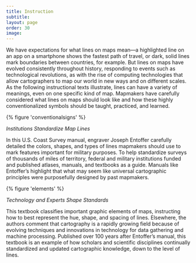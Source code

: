```yaml
---
title: Instruction
subtitle: 
layout: page
order: 30
image: 
---
```

We have expectations for what lines on maps mean—a highlighted line on an app on a smartphone shows the fastest path of travel, or dark, solid lines mark boundaries between countries, for example. But lines on maps have evolved consistently throughout history, responding to events such as technological revolutions, as with the rise of computing technologies that allow cartographers to map our world in new ways and on different scales. As the following instructional texts illustrate, lines can have a variety of meanings, even on one specific kind of map. Mapmakers have carefully considered what lines on maps should look like and how these highly conventionalized symbols should be taught, practiced, and learned. 

{% figure 'conventionalsigns' %}

*Institutions Standardize Map Lines*

In this U.S. Coast Survey manual, engraver Joseph Entoffer carefully detailed the colors, shapes, and types of lines mapmakers should use to mark features important for military purposes. To help standardize surveys of thousands of miles of territory, federal and military institutions funded and published atlases, manuals, and textbooks as a guide. Manuals like Entoffer’s highlight that what may seem like universal cartographic principles were purposefully designed by past mapmakers. 


{% figure 'elements' %}

*Technology and Experts Shape Standards*

This textbook classifies important graphic elements of maps, instructing how to best represent the hue, shape, and spacing of lines. Elsewhere, the authors comment that cartography is a rapidly growing field because of evolving techniques and innovations in technology for data gathering and machine processing. Published over 100 years after Entoffer’s manual, this textbook is an example of how scholars and scientific disciplines continually standardized and updated cartographic knowledge, down to the level of lines. 



